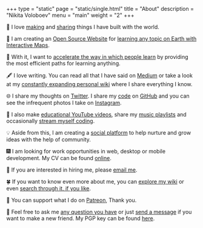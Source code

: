 +++
type = "static"
page = "static/single.html"
title = "About"
description = "Nikita Voloboev"
menu = "main"
weight = "2"
+++

👋 I love [making](https://nikitavoloboev.xyz/projects/) and [sharing](https://wiki.nikitavoloboev.xyz/sharing/sharing.html) things I have built with the world.

🔭 I am creating an [Open Source Website](https://github.com/learn-anything/learn-anything) for [learning any topic on Earth with Interactive Maps](https://learn-anything.xyz/).

🚀 With it, I want to [accelerate the way in which people learn](https://github.com/learn-anything/learn-anything/wiki/White-Paper) by providing the most efficient paths for learning anything.

🖋 I love writing. You can read all that I have said on [Medium](https://medium.com/@NikitaVoloboev) or take a look at my [constantly expanding personal wiki](https://wiki.nikitavoloboev.xyz) where I share everything I know.

🌐 I share my thoughts on [Twitter](https://twitter.com/nikitavoloboev). I share my [code](https://wiki.nikitavoloboev.xyz/sharing/my-github.html) on [GitHub](https://github.com/nikitavoloboev) and you can see the infrequent photos I take on [Instagram](https://www.instagram.com/nikitavoloboev).

🎥 I also make [educational YouTube videos](https://www.youtube.com/channel/UCEKqrUfr_FMKIO9XSJS4vDw), share my [music playlists](https://wiki.nikitavoloboev.xyz/music/music-playlists.html) and occasionally [stream myself coding](https://www.twitch.tv/niikivi).

💡 Aside from this, I am creating a [social platform](https://github.com/nikitavoloboev/crafting-ideas) to help nurture and grow ideas with the help of community.

🎆 I am looking for work opportunities in web, desktop or mobile development. My CV can be found [online](https://www.linkedin.com/in/nikitavoloboev).

📧 If you are interested in hiring me, please [email me](mailto:nikita.voloboev@icloud.com).

🍀 If you want to know even more about me, you can [explore my wiki](https://wiki.nikitavoloboev.xyz) or even [search through it, if you like](https://github.com/nikitavoloboev/alfred-my-mind).

💛 You can support what I do on [Patreon](http://patreon.com/nikitavoloboev), Thank you.

💬 Feel free to ask me [any question you have](https://github.com/nikitavoloboev/ama/issues/new) or just [send a message](mailto:nikita.voloboev@icloud.com) if you want to make a new friend. My PGP key can be found [here](https://keybase.io/nikitavoloboev).
